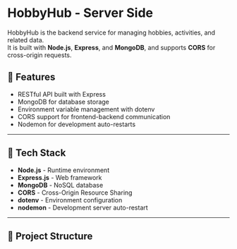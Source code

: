 # HobbyHub - Server Side

HobbyHub is the backend service for managing hobbies, activities, and related data.  
It is built with **Node.js**, **Express**, and **MongoDB**, and supports **CORS** for cross-origin requests.

## 📌 Features

- RESTful API built with Express
- MongoDB for database storage
- Environment variable management with dotenv
- CORS support for frontend-backend communication
- Nodemon for development auto-restarts

---

## 🚀 Tech Stack

- **Node.js** - Runtime environment
- **Express.js** - Web framework
- **MongoDB** - NoSQL database
- **CORS** - Cross-Origin Resource Sharing
- **dotenv** - Environment configuration
- **nodemon** - Development server auto-restart

---

## 📂 Project Structure

